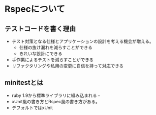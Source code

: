 # Rspecについて

## テストコードを書く理由

- テスト対策となる仕様とアプリケーションの設計を考える機会が増える。
  - 仕様の抜け漏れを減らすことができる
  - きれいな設計にできる
- 手作業によるテストを減らすことができる
- リファクタリングや私用の変更に自信を持って対応できる

## minitestとは
- ruby 1.9から標準ライブラリに組み込まれる・
- xUnit風の書き方とRspec風の書き方がある。
- デフォルトではxUnit
